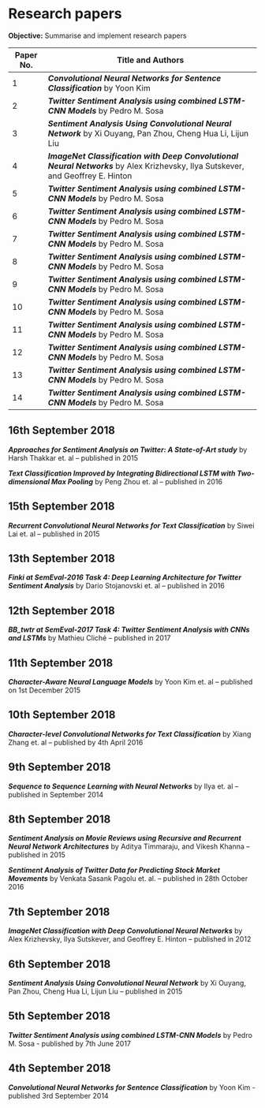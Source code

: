 # Research papers

**Objective:** Summarise and implement research papers

Paper No.     | Title and Authors
------------- | -------------
1             | ***Convolutional Neural Networks for Sentence Classification*** by Yoon Kim
2             | ***Twitter Sentiment Analysis using combined LSTM-CNN Models*** by Pedro M. Sosa
3             | ***Sentiment Analysis Using Convolutional Neural Network*** by Xi Ouyang, Pan Zhou, Cheng Hua Li, Lijun Liu
4             | ***ImageNet Classification with Deep Convolutional Neural Networks*** by Alex Krizhevsky, Ilya Sutskever, and Geoffrey E. Hinton
5             | ***Twitter Sentiment Analysis using combined LSTM-CNN Models*** by Pedro M. Sosa
6             | ***Twitter Sentiment Analysis using combined LSTM-CNN Models*** by Pedro M. Sosa
7             | ***Twitter Sentiment Analysis using combined LSTM-CNN Models*** by Pedro M. Sosa
8             | ***Twitter Sentiment Analysis using combined LSTM-CNN Models*** by Pedro M. Sosa
9             | ***Twitter Sentiment Analysis using combined LSTM-CNN Models*** by Pedro M. Sosa
10            | ***Twitter Sentiment Analysis using combined LSTM-CNN Models*** by Pedro M. Sosa
11            | ***Twitter Sentiment Analysis using combined LSTM-CNN Models*** by Pedro M. Sosa
12            | ***Twitter Sentiment Analysis using combined LSTM-CNN Models*** by Pedro M. Sosa
13            | ***Twitter Sentiment Analysis using combined LSTM-CNN Models*** by Pedro M. Sosa
14            | ***Twitter Sentiment Analysis using combined LSTM-CNN Models*** by Pedro M. Sosa




## 16th September 2018
***Approaches for Sentiment Analysis on Twitter: A State-of-Art study*** by Harsh Thakkar et. al – published in 2015

***Text Classification Improved by Integrating Bidirectional LSTM with Two-dimensional Max Pooling*** by Peng Zhou et. al – published in 2016

## 15th September 2018
***Recurrent Convolutional Neural Networks for Text Classification*** by Siwei Lai et. al – published in 2015

## 13th September 2018
***Finki at SemEval-2016 Task 4: Deep Learning Architecture for Twitter Sentiment Analysis*** by Dario Stojanovski et. al – published in 2016

## 12th September 2018
***BB_twtr at SemEval-2017 Task 4: Twitter Sentiment Analysis with CNNs and LSTMs*** by Mathieu Cliché – published in 2017

## 11th September 2018
***Character-Aware Neural Language Models*** by Yoon Kim et. al – published on 1st December 2015

## 10th September 2018
***Character-level Convolutional Networks for Text Classification*** by Xiang Zhang et. al – published by 4th April 2016

## 9th September 2018
***Sequence to Sequence Learning with Neural Networks*** by Ilya et. al – published in September 2014

## 8th September 2018
***Sentiment Analysis on Movie Reviews using Recursive and Recurrent Neural Network Architectures*** by Aditya Timmaraju, and Vikesh Khanna – published in 2015

***Sentiment Analysis of Twitter Data for Predicting Stock Market Movements*** by Venkata Sasank Pagolu et. al. – published in 28th October 2016

## 7th September 2018
***ImageNet Classification with Deep Convolutional Neural Networks*** by Alex Krizhevsky, Ilya Sutskever, and Geoffrey E. Hinton – published in 2012

## 6th September 2018
***Sentiment Analysis Using Convolutional Neural Network*** by Xi Ouyang, Pan Zhou, Cheng Hua Li, Lijun Liu – published in 2015

## 5th September 2018
***Twitter Sentiment Analysis using combined LSTM-CNN Models*** by Pedro M. Sosa - published by 7th June 2017

## 4th September 2018
***Convolutional Neural Networks for Sentence Classification*** by Yoon Kim - published 3rd September 2014